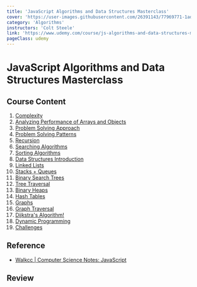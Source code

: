 ```yaml
---
title: 'JavaScript Algorithms and Data Structures Masterclass'
cover: 'https://user-images.githubusercontent.com/26391143/77969771-1ada9580-731d-11ea-952e-8201ecb5f481.png'
category: 'Algorithms'
instructors: 'Colt Steele'
link: 'https://www.udemy.com/course/js-algorithms-and-data-structures-masterclass/'
pageClass: udemy
---
```


# JavaScript Algorithms and Data Structures Masterclass

<Macbook></Macbook>

## Course Content

1. [Complexity](./01_Complexity/)
2. [Analyzing Performance of Arrays and Objects](./03_Performance-of-Arrays-and-Objects/)
3. [Problem Solving Approach](./04_Problem-Solving-Approach/)
4. [Problem Solving Patterns](./05_Problem-Solving-Patterns/)
5. [Recursion](./06_Recursion/)
6.  [Searching Algorithms](./07_Searching-Algorithms/)
7.  [Sorting Algorithms](./08_Sorting-Algoeithms)
8.  [Data Structures Introduction](./09_Data-Structures-Introduction/)
9.  [Linked Lists](./10_Linked-Lists/)
10. [Stacks + Queues](./11_Stacks-and-Queues/)
11. [Binary Search Trees](./22_Binary-Search-Trees.md)
12. [Tree Traversal](./23_Tree-Traversal.md)
13. [Binary Heaps]()
14. [Hash Tables]()
15. [Graphs]()
16. [Graph Traversal]()
17. [Dijkstra's Algorithm!]()
18. [Dynamic Programming](./29_Dynamic-Programming/)
19. [Challenges]()

## Reference

- [Walkcc | Computer Science Notes: JavaScript](https://walkccc.github.io/CS/JavaScript/)

## Review
